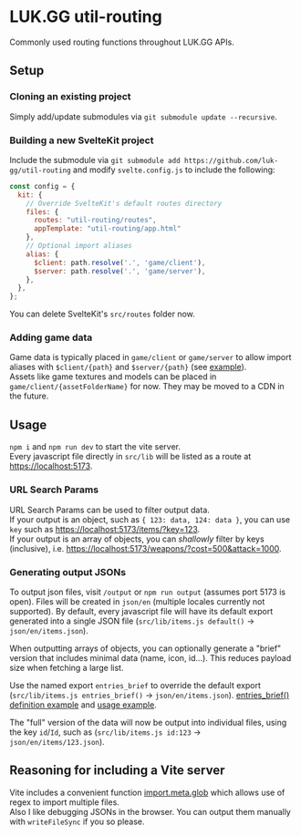 # LUK.GG util-routing
Commonly used routing functions throughout LUK.GG APIs. 

## Setup
### Cloning an existing project
Simply add/update submodules via `git submodule update --recursive`.

### Building a new SvelteKit project
Include the submodule via `git submodule add https://github.com/luk-gg/util-routing` and modify `svelte.config.js` to include the following:
```js
const config = {
  kit: {
    // Override SvelteKit's default routes directory
    files: {
      routes: "util-routing/routes",
      appTemplate: "util-routing/app.html"
    },
    // Optional import aliases
    alias: {
      $client: path.resolve('.', 'game/client'),
      $server: path.resolve('.', 'game/server'),
    },
  },
};
```
You can delete SvelteKit's `src/routes` folder now.

### Adding game data
Game data is typically placed in `game/client` or `game/server` to allow import aliases with `$client/{path}` and `$server/{path}` (see [example](https://github.com/luk-gg/bpsr-api/blob/main/src/lib/items.js#L2)).  
Assets like game textures and models can be placed in `game/client/{assetFolderName}` for now. They may be moved to a CDN in the future.

## Usage
`npm i` and `npm run dev` to start the vite server.  
Every javascript file directly in `src/lib` will be listed as a route at [https://localhost:5173]().  

### URL Search Params
URL Search Params can be used to filter output data.  
If your output is an object, such as `{ 123: data, 124: data }`, you can use `key` such as [https://localhost:5173/items/?key=123]().  
If your output is an array of objects, you can *shallowly* filter by keys (inclusive), i.e. [https://localhost:5173/weapons/?cost=500&attack=1000]().  

### Generating output JSONs
To output json files, visit `/output` or `npm run output` (assumes port 5173 is open). Files will be created in `json/en` (multiple locales currently not supported). By default, every javascript file will have its default export generated into a single JSON file (`src/lib/items.js default()` → `json/en/items.json`).  

When outputting arrays of objects, you can optionally generate a "brief" version that includes minimal data (name, icon, id...). This reduces payload size when fetching a large list.

Use the named export `entries_brief` to override the default export (`src/lib/items.js entries_brief()` → `json/en/items.json`). [entries_brief() definition example](https://github.com/luk-gg/saofd-api/blob/main/src/lib/utils/index.js#L5) and [usage example](https://github.com/luk-gg/saofd-api/blob/main/src/lib/accessories.js#L42).

The "full" version of the data will now be output into individual files, using the key `id`/`Id`, such as (`src/lib/items.js id:123` → `json/en/items/123.json`).

## Reasoning for including a Vite server
Vite includes a convenient function [import.meta.glob](https://vite.dev/guide/features.html#glob-import) which allows use of regex to import multiple files.  
Also I like debugging JSONs in the browser. You can output them manually with `writeFileSync` if you so please.
